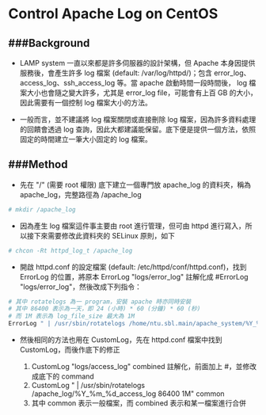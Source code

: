 # Control Apache Log on CentOS

<script type="text/javascript" src="../js/general.js"></script>

###Background
---

* LAMP system 一直以來都是許多伺服器的設計架構，但 Apache 本身因提供服務後，會產生許多 log 檔案 (default: /var/log/httpd/)；包含 error_log、access_log、ssh_access_log 等。當 apache 啟動時間一段時間後， log 檔案大小也會隨之變大許多，尤其是 error_log file，可能會有上百 GB 的大小，因此需要有一個控制 log 檔案大小的方法。

* 一般而言，並不建議將 log 檔案關閉或直接刪除 log 檔案，因為許多資料處理的回饋會透過 log 查詢，因此大都建議能保留。底下便是提供一個方法，依照固定的時間建立一筆大小固定的 log 檔案。

###Method
---

* 先在 "/" (需要 root 權限) 底下建立一個專門放 apache_log 的資料夾，稱為 apache_log，完整路徑為 /apache_log

```Bash
# mkdir /apache_log
```

* 因為產生 log 檔案這件事主要由 root 進行管理，但可由 httpd 進行寫入，所以接下來需要修改此資料夾的 SELinux 原則，如下

```Bash
# chcon -Rt httpd_log_t /apache_log
```

* 開啟 httpd.conf 的設定檔案 (default: /etc/httpd/conf/httpd.conf)，找到 ErrorLog 的位置，將原本 ErrorLog "logs/error_log" 註解化成 #ErrorLog "logs/error_log"，然後改成下列指令：

```Bash
# 其中 rotatelogs 為一 program，安裝 apache 時亦同時安裝
# 其中 86400 表示為一天，即 24 (小時) * 60 (分鐘) * 60 (秒)
# 而 1M 表示為 log_file_size 最大為 1M
ErrorLog " | /usr/sbin/rotatelogs /home/ntu.sbl.main/apache_system/%Y_%m_%d_error_log 86400 1M"
```

* 然後相同的方法也用在 CustomLog，先在 httpd.conf 檔案中找到 CustomLog，而後作底下的修正

  1. CustomLog "logs/access_log" combined 註解化，前面加上 #，並修改成底下的 command
  2. CustomLog " | /usr/sbin/rotatelogs /apache_log/%Y_%m_%d_access_log 86400 1M" common
  3. 其中 common 表示一般檔案，而 combined 表示和某一檔案進行合併

